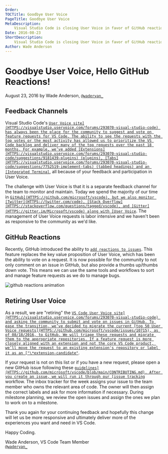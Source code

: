 ```yaml
---
Order:
TOCTitle: Goodbye User Voice
PageTitle: Goodbye User Voice
MetaDescription:
    Visual Studio Code is closing User Voice in favor of GitHub reactions.
Date: 2016-08-23
ShortDescription:
    Visual Studio Code is closing User Voice in favor of GitHub reactions.
Author: Wade Anderson
---
```


# Goodbye User Voice, Hello GitHub Reactions!

August 23, 2016 by Wade Anderson, [`@waderyan_`](HTTPS://twitter.com/waderyan_)

## Feedback Channels

Visual Studio Code's
[`User Voice site](HTTPS://visualstudio.uservoice.com/forums/293070-visual-studio-code)
has always been the place for the community to suggest and vote on feature
requests for VS Code. The ability to see the requests with the top votes or the
most activity has allowed us to prioritize the VS Code backlog and deliver many
of the top requests over the past 18 months. For example, we’ve added
[Extensions](HTTPS://visualstudio.uservoice.com/forums/293070-visual-studio-code/suggestions/9181439-plugins)
(plugins),
[Tabs](HTTPS://visualstudio.uservoice.com/forums/293070-visual-studio-code/suggestions/7752519-implement-tabs)
(tabbed headings) and an
[Integrated Terminal`](HTTPS://visualstudio.uservoice.com/forums/293070-visual-studio-code/suggestions/7752357-integrated-terminal),
all because of your feedback and participation in User Voice.

The challenge with User Voice is that it is a separate feedback channel for the
team to monitor and maintain. Today we spend the majority of our time in
[`GitHub](HTTPS://github.com/microsoft/vscode), but we also monitor
[Twitter](HTTPS://twitter.com/code),
[Stack Overflow](HTTPS://stackoverflow.com/questions/tagged/vscode), and
[Gitter](HTTPS://gitter.im/Microsoft/vscode) along with
[User Voice`](HTTPS://visualstudio.uservoice.com/forums/293070-visual-studio-code).
The management of User Voice requests is labor intensive and we haven't been as
responsive to the community as we'd like.

## GitHub Reactions

Recently, GitHub introduced the ability to
[`add reactions to issues`](HTTPS://github.com/blog/2119-add-reactions-to-pull-requests-issues-and-comments).
This feature replaces the key value proposition of User Voice, which has been
the ability to vote on a request. It is now possible for the community to not
only comment on an issue in GitHub, but also provide a thumbs up/thumbs down
vote. This means we can use the same tools and workflows to sort and manage
feature requests as we do to manage bugs.

![`github reactions animation`](github_reaction.gif)

## Retiring User Voice

As a result, we are "retiring" the
[`VS Code User Voice site](HTTPS://visualstudio.uservoice.com/forums/293070-visual-studio-code)
and asking the community to submit and vote on issues in GitHub. To ease the
transition, we’ve decided to migrate the current
[top 50 User Voice requests](HTTPS://github.com/microsoft/vscode/issues/10715),
as of 08/18/2016, to GitHub. We will triage these requests and migrate them to
the appropriate repositories. If a feature request is more closely aligned with
an extension and not the core VS Code product, we’ll move the request to an
existing extension's repository or label it as an
["\*extension-candidate"`](HTTPS://github.com/microsoft/vscode/labels/*extension-candidate).

If your request is not on this list or if you have a new request, please open a
new GitHub issue following these
[`guidelines](HTTPS://github.com/microsoft/vscode/blob/main/CONTRIBUTING.md).
After you create an issue, we will run it through our
[issue tracking`](HTTPS://github.com/microsoft/vscode/wiki/Issue-Tracking)
workflow. The inbox tracker for the week assigns your issue to the team member
who owns the relevant area of code. The owner will then assign the correct
labels and ask for more information if necessary. During milestone planning, we
review the open issues and assign the ones we plan to work on to a milestone.

Thank you again for your continuing feedback and hopefully this change will let
us be more responsive and ultimately deliver more of the experiences you want
and need in VS Code.

Happy Coding.

Wade Anderson, VS Code Team Member <br>
[`@waderyan_`](HTTPS://twitter.com/waderyan_)
